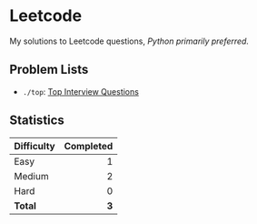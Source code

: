 # Leetcode

My solutions to Leetcode questions, *Python primarily preferred.*

## Problem Lists
* `./top`: [Top Interview Questions](https://leetcode.com/problem-list/top-interview-questions/)

## Statistics
| Difficulty | Completed |
| :---       |      ---: |
| Easy       | 1         |
| Medium     | 2         |
| Hard       | 0         |
| **Total**  | **3**     |